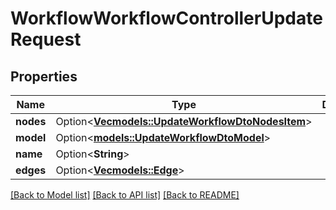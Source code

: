 # WorkflowWorkflowControllerUpdateRequest

## Properties

Name | Type | Description | Notes
------------ | ------------- | ------------- | -------------
**nodes** | Option<[**Vec<models::UpdateWorkflowDtoNodesItem>**](UpdateWorkflowDtoNodesItem.md)> |  | [optional]
**model** | Option<[**models::UpdateWorkflowDtoModel**](UpdateWorkflowDtoModel.md)> |  | [optional]
**name** | Option<**String**> |  | [optional]
**edges** | Option<[**Vec<models::Edge>**](Edge.md)> |  | [optional]

[[Back to Model list]](../README.md#documentation-for-models) [[Back to API list]](../README.md#documentation-for-api-endpoints) [[Back to README]](../README.md)


